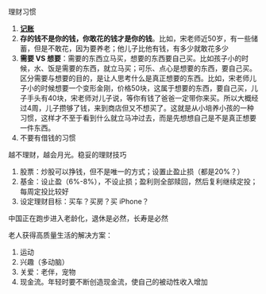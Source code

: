 理财习惯

1. <u>**记账**</u>
2. **存的钱不是你的钱，你敢花的钱才是你的钱**。比如，宋老师近50岁，有一些储蓄，但是不敢花，因为要养老；他儿子比他有钱，有多少就敢花多少
3. **需要 VS 想要**：需要的东西立马买，想要的东西要自己买。比如孩子小的时候，水、饭是需要的东西，就立马买；可乐、点心是想要的东西，要自己买。区分需要与想要的目的，是让人思考什么是真正想要的东西。比如，宋老师儿子小的时候想要一个变形金刚，价格50块，这属于想要的东西，要自己买，儿子手头有40块，宋老师对儿子说，等你有钱了爸爸一定带你来买。所以大概经过4周，儿子攒够了钱，来到商店但又不想买了。这就是从小培养小孩的一种习惯，这样才不至于看到什么就立马冲过去，而是先想想自己是不是真正想要一件东西。
4. 不要有借钱的习惯

越不理财，越会月光。稳妥的理财技巧

1. 股票：炒股可以挣钱，但不是唯一的方式；设置止盈止损（都是20%？）
2. 基金：设止盈（6%-8%），不设止损；盈利则全部赎回，然后复利继续定投；每周定投比较好
3. 设定理财目标：买车？买房？买 iPhone？

中国正在跑步进入老龄化，退休是必然，长寿是必然

老人获得高质量生活的解决方案：

1. 运动
2. 兴趣（多动脑）
3. 关爱：老伴，宠物
4. 现金流。年轻时要不断创造现金流，使自己的被动性收入增加